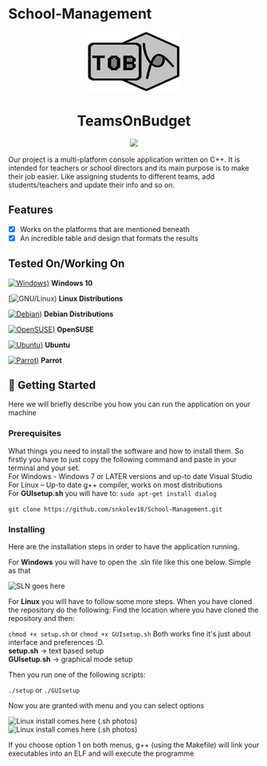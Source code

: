 # School-Management

<p align="center">
  <img src="https://github.com/snkolev18/School-Management/blob/master/docs/logo.png" alt="Logo goes here"></img>
</p> 
<h1 align="center">TeamsOnBudget</h1>
<p align="center">
    <a href="https://en.cppreference.com/w/">
    <img src="https://img.shields.io/badge/C++-Solutions-blue.svg?style=flat&logo=c%2B%2B">
    </a>
</p>

Our project is a multi-platform console application written on C++. It is intended for teachers or school directors and its main purpose is to make their job easier. Like assigning students to different teams, add students/teachers and update their info and so on. 

## Features
- [x] Works on the platforms that are mentioned beneath 
- [x] An incredible table and design that formats the results

## Tested On/Working On
[![Windows)](https://www.google.com/s2/favicons?domain=https://www.microsoft.com/en-in/windows/)](https://www.microsoft.com/en-in/windows/) **Windows 10**

[![GNU/Linux)](https://www.google.com/s2/favicons?domain=https://www.gnu.org/) **Linux Distributions**

[![Debian)](https://www.google.com/s2/favicons?domain=https://www.debian.org/)](https://www.debian.org/) **Debian Distributions**

[![OpenSUSE)](https://www.google.com/s2/favicons?domain=https://www.opensuse.org/)](https://www.opensuse.org/) **OpenSUSE**

[![Ubuntu)](https://www.google.com/s2/favicons?domain=https://ubuntu.com/)](https://ubuntu.com/) **Ubuntu**

[![Parrot)](https://www.google.com/s2/favicons?domain=https://www.parrotsec.org/)](https://www.parrotsec.org/) **Parrot**


## 🏁 Getting Started <a name = "getting_started"></a>
Here we will briefly describe you how you can run the application on your machine


### Prerequisites
What things you need to install the software and how to install them. So firstly you have to just copy the following command and paste in your terminal and your set.<br>
For Windows - Windows 7 or LATER versions and up-to date Visual Studio<br>
For Linux – Up-to date g++ compiler, works on most distributions<br>
For <b>GUIsetup.sh</b> you will have to: ``` sudo apt-get install dialog ```

 ``` git clone https://github.com/snkolev18/School-Management.git  ```

### Installing
Here are the installation steps in order to have the application running.

<p>For <b>Windows</b> you will have to open the .sln file like this one below. Simple as that</p>
<img alt="SLN goes here" src="https://github.com/snkolev18/School-Management/blob/master/docs/w_install.png"> </img>

<p>For <b>Linux</b> you will have to follow some more steps. When you have cloned the repository do the following: Find the location where you have cloned the repository and then: </p>

``` chmod +x setup.sh ``` or  ``` chmod +x GUIsetup.sh ``` Both works fine it's just about interface and preferences :D.<br>
<b>setup.sh</b> -> text based setup <br> <b>GUIsetup.sh</b> -> graphical mode setup

<p>Then you run one of the following scripts: </p>

``` ./setup ``` or ``` ./GUIsetup ```

<p> Now you are granted with menu and you can select options </p>
<img alt="Linux install comes here (.sh photos)" src="https://github.com/snkolev18/School-Management/blob/master/docs/l_menu.png"> </img>
<img alt="Linux install comes here (.sh photos)" src="https://github.com/snkolev18/School-Management/blob/master/docs/l_menu2.png"> </img>

<p> If you choose option 1 on both menus, g++ (using the Makefile) will link your executables into an ELF and will execute the programme </p>

